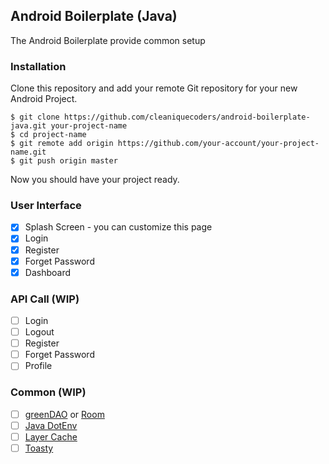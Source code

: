 ## Android Boilerplate (Java)

The Android Boilerplate provide common setup

### Installation

Clone this repository and add your remote Git repository for your new Android Project.

```
$ git clone https://github.com/cleaniquecoders/android-boilerplate-java.git your-project-name
$ cd project-name
$ git remote add origin https://github.com/your-account/your-project-name.git
$ git push origin master
```

Now you should have your project ready.

### User Interface

- [x] Splash Screen - you can customize this page
- [x] Login
- [x] Register
- [x] Forget Password
- [x] Dashboard

### API Call (WIP)

- [ ] Login
- [ ] Logout
- [ ] Register
- [ ] Forget Password
- [ ] Profile

### Common  (WIP)

- [ ] [greenDAO](https://github.com/greenrobot/greenDAO) or [Room](https://developer.android.com/training/data-storage/room/)
- [ ] [Java DotEnv](https://github.com/cdimascio/java-dotenv)
- [ ] [Layer Cache](https://github.com/appmattus/layercache)
- [ ] [Toasty](https://github.com/GrenderG/Toasty)
